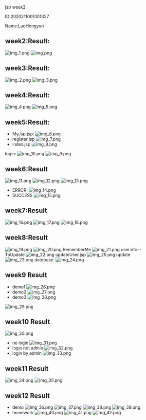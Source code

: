 jsp week2

ID:2020211001001327

Name:LuoHongyun

## week2:Result:
![img_1.png](img/img_1.png)
![img.png](img/img.png)

## week3:Result:
![img_2.png](img/img_2.png)
![img_3.png](img/img_3.png)

## week4:Result:
![img_4.png](img/img_4.png)
![img_5.png](img/img_5.png)

## week5:Result:
- MyJsp.jsp:
![img_6.png](img/img_6.png)
- register.jsp
![img_7.png](img/img_7.png)
- index.jsp
![img_8.png](img/img_8.png)

login:
![img_10.png](img/img_10.png)
![img_9.png](img/img_9.png)

## week6:Result
![img_11.png](img/img_11.png)
![img_12.png](img/img_12.png)
![img_13.png](img/img_13.png)
- ERROR:
  ![img_14.png](img/img_14.png)
- SUCCESS
  ![img_15.png](img/img_15.png)

## week7:Result
![img_16.png](img/img_16.png)
![img_17.png](img/img_17.png)
![img_18.png](img/img_18.png)

## week8:Result
![img_19.png](img/img_19.png)
![img_20.png](img/img_20.png)
RememberMe
![img_21.png](img/img_21.png)
userinfo--ToUpdate
![img_22.png](img/img_22.png)
updateUser.jsp
![img_25.png](img/img_25.png)
update
![img_23.png](img/img_23.png)
datebase:
![img_24.png](img/img_24.png)

## week9 Result
- demo1
![img_26.png](img/img_26.png)
- demo2
![img_27.png](img/img_27.png)
- demo3
![img_28.png](img/img_28.png)

![img_29.png](img/img_29.png)

## week10 Result
![img_30.png](img/img_30.png)
- no login
  ![img_31.png](img/img_31.png)
- login not admin
  ![img_32.png](img/img_32.png)
- login by admin
  ![img_33.png](img/img_33.png)

## week11 Result
![img_34.png](img/img_34.png)
![img_35.png](img/img_35.png)

## week12 Result
- demo
  ![img_36.png](img/img_36.png)
  ![img_37.png](img/img_37.png)
  ![img_38.png](img/img_38.png)
  ![img_39.png](img/img_39.png)
- homework
  ![img_40.png](img/img_40.png)
  ![img_41.png](img/img_41.png)
  ![img_42.png](img/img_42.png)
